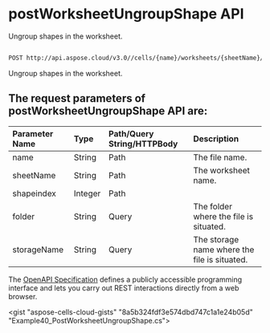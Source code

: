 # **postWorksheetUngroupShape API**

Ungroup shapes in the worksheet. 

```bash

POST http://api.aspose.cloud/v3.0//cells/{name}/worksheets/{sheetName}/shapes/{shapeindex}/ungroup

```
Ungroup shapes in the worksheet.

## The request parameters of **postWorksheetUngroupShape** API are: 

| Parameter Name | Type | Path/Query String/HTTPBody | Description | 
| :- | :- | :- |:- | 
|name|String|Path|The file name.|
|sheetName|String|Path|The worksheet name.|
|shapeindex|Integer|Path||
|folder|String|Query|The folder where the file is situated.|
|storageName|String|Query|The storage name where the file is situated.|


The [OpenAPI Specification](https://reference.aspose.cloud/cells/#/ShapesController/PostWorksheetUngroupShape) defines a publicly accessible programming interface and lets you carry out REST interactions directly from a web browser.

<gist "aspose-cells-cloud-gists" "8a5b324fdf3e574dbd747c1a1e24b05d" "Example40_PostWorksheetUngroupShape.cs">

